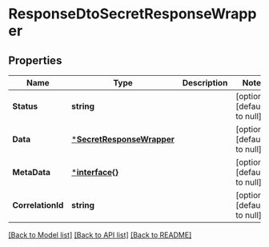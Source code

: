 # ResponseDtoSecretResponseWrapper

## Properties
Name | Type | Description | Notes
------------ | ------------- | ------------- | -------------
**Status** | **string** |  | [optional] [default to null]
**Data** | [***SecretResponseWrapper**](SecretResponseWrapper.md) |  | [optional] [default to null]
**MetaData** | [***interface{}**](interface{}.md) |  | [optional] [default to null]
**CorrelationId** | **string** |  | [optional] [default to null]

[[Back to Model list]](../README.md#documentation-for-models) [[Back to API list]](../README.md#documentation-for-api-endpoints) [[Back to README]](../README.md)

